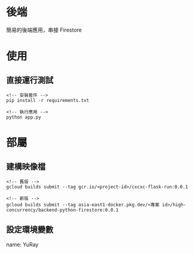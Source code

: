 # 後端
簡易的後端應用，串接 Firestore


# 使用 
## 直接運行測試
```
<!-- 安裝套件 -->
pip install -r requirements.txt

<!-- 執行應用 -->
python app.py
```

# 部屬
## 建構映像檔
```
<!-- 舊版 -->
gcloud builds submit --tag gcr.io/<project-id>/cxcxc-flask-run:0.0.1

<!-- 新版 -->
gcloud builds submit --tag asia-east1-docker.pkg.dev/<專案 id>/high-concurrency/backend-python-firestore:0.0.1
```

## 設定環境變數
name: YuRay
